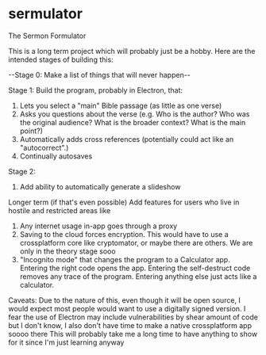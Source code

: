 # sermulator
The Sermon Formulator


This is a long term project which will probably just be a hobby. Here are the intended stages of building this:

--Stage 0: Make a list of things that will never happen--

Stage 1: Build the program, probably in Electron, that:

1. Lets you select a "main" Bible passage (as little as one verse)
2. Asks you questions about the verse (e.g. Who is the author? Who was the original audience? What is the broader context? What is the main point?)
3. Automatically adds cross references (potentially could act like an "autocorrect".)
4. Continually autosaves

Stage 2:
1. Add ability to automatically generate a slideshow

Longer term (if that's even possible)
 Add features for users who live in hostile and restricted areas like
 1. Any internet usage in-app goes through a proxy
 2. Saving to the cloud forces encryption. This would have to use a crossplatform core like cryptomator, or maybe there are others. We are only in the theory stage sooo
 3. "Incognito mode" that changes the program to a Calculator app. Entering the right code opens the app. Entering the self-destruct code removes any trace of the program. Entering anything else just acts like a calculator.


Caveats:
 Due to the nature of this, even though it will be open source, I would expect most people would want to use a digitally signed version.
 I fear the use of Electron may include vulnerabilities by shear amount of code but I don't know, I also don't have time to make a native crossplatform app soooo there
 This will probably take me a long time to have anything to show for it since I'm just learning anyway
